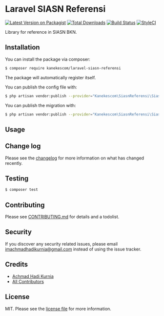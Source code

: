 # Laravel SIASN Referensi

[![Latest Version on Packagist][ico-version]][link-packagist]
[![Total Downloads][ico-downloads]][link-downloads]
[![Build Status][ico-travis]][link-travis]
[![StyleCI][ico-styleci]][link-styleci]

Library for reference in SIASN BKN.

## Installation

You can install the package via composer:

``` bash
$ composer require kanekescom/laravel-siasn-referensi
```

The package will automatically register itself.

You can publish the config file with:

``` bash
$ php artisan vendor:publish --provider="Kanekescom\SiasnReferensi\SiasnReferensiServiceProvider" --tag="config"
```

You can publish the migration with:

``` bash
$ php artisan vendor:publish --provider="Kanekescom\SiasnReferensi\SiasnReferensiServiceProvider" --tag="migrations"
```

## Usage

## Change log

Please see the [changelog](CHANGELOG.md) for more information on what has changed recently.

## Testing

``` bash
$ composer test
```

## Contributing

Please see [CONTRIBUTING.md](CONTRIBUTING.md) for details and a todolist.

## Security

If you discover any security related issues, please email imachmadhadikurnia@gmail.com instead of using the issue tracker.

## Credits

- [Achmad Hadi Kurnia][link-author]
- [All Contributors][link-contributors]

## License

MIT. Please see the [license file](LICENSE) for more information.

[ico-version]: https://img.shields.io/packagist/v/kanekescom/laravel-siasn-referensi.svg?style=flat-square
[ico-downloads]: https://img.shields.io/packagist/dt/kanekescom/laravel-siasn-referensi.svg?style=flat-square
[ico-travis]: https://img.shields.io/travis/kanekescom/laravel-siasn-referensi/master.svg?style=flat-square
[ico-styleci]: https://styleci.io/repos/12345678/shield

[link-packagist]: https://packagist.org/packages/kanekescom/laravel-siasn-referensi
[link-downloads]: https://packagist.org/packages/kanekescom/laravel-siasn-referensi
[link-travis]: https://travis-ci.org/kanekescom/laravel-siasn-referensi
[link-styleci]: https://styleci.io/repos/12345678
[link-author]: https://github.com/kanekescom
[link-contributors]: ../../contributors
